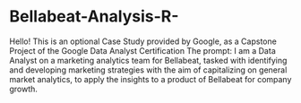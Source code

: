 # Bellabeat-Analysis-R-
Hello!
This is an optional Case Study provided by Google, as a Capstone Project of the Google Data Analyst Certification
The prompt: I am a Data Analyst on a marketing analytics team for Bellabeat, tasked with identifying and developing marketing strategies 
with the aim of capitalizing on general market analytics, to apply the insights to a product of Bellabeat for company growth.


